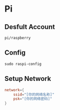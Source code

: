 # Pi
## Desfult Account
`pi/raspberry`
## Config
`sudo raspi-config`
## Setup Network
```/etc/wpa_supplicant/wpa_supplicant.conf
network={
    ssid="[你的网络名称]"
    psk="[你的网络密码]"
}
```
